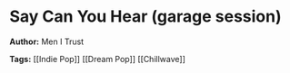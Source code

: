 # Say Can You Hear (garage session)

**Author:** Men I Trust

**Tags:** [[Indie Pop]] [[Dream Pop]] [[Chillwave]]
